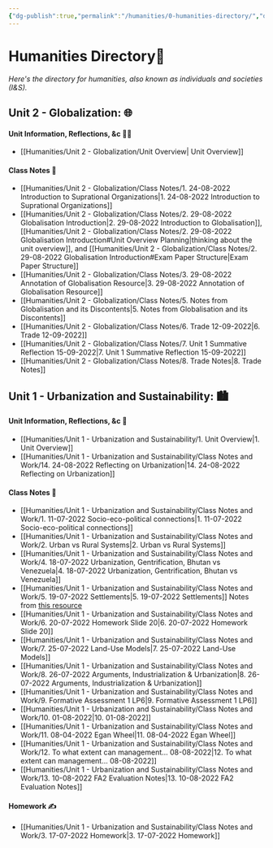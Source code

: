 ```yaml
---
{"dg-publish":true,"permalink":"/humanities/0-humanities-directory/","dgHomeLink":true,"dgPassFrontmatter":false}
---
```


# Humanities Directory🧭
*Here's the directory for humanities, also known as individuals and societies (I&S).*


## Unit 2 - Globalization: 🌐
#### Unit Information, Reflections, &c 💁‍♂️
- [[Humanities/Unit 2 - Globalization/Unit Overview| Unit Overview]]

#### Class Notes 📝
- [[Humanities/Unit 2 - Globalization/Class Notes/1. 24-08-2022 Introduction to Suprational Organizations|1. 24-08-2022 Introduction to Suprational Organizations]]
- [[Humanities/Unit 2 - Globalization/Class Notes/2. 29-08-2022 Globalisation Introduction|2. 29-08-2022 Introduction to Globalisation]], [[Humanities/Unit 2 - Globalization/Class Notes/2. 29-08-2022 Globalisation Introduction#Unit Overview Planning|thinking about the unit overview]], and [[Humanities/Unit 2 - Globalization/Class Notes/2. 29-08-2022 Globalisation Introduction#Exam Paper Structure|Exam Paper Structure]] 
- [[Humanities/Unit 2 - Globalization/Class Notes/3. 29-08-2022 Annotation of Globalisation Resource|3. 29-08-2022 Annotation of Globalisation Resource]]
- [[Humanities/Unit 2 - Globalization/Class Notes/5. Notes from Globalisation and its Discontents|5. Notes from Globalisation and its Discontents]]
- [[Humanities/Unit 2 - Globalization/Class Notes/6. Trade 12-09-2022|6. Trade 12-09-2022]]
- [[Humanities/Unit 2 - Globalization/Class Notes/7. Unit 1 Summative Reflection 15-09-2022|7. Unit 1 Summative Reflection 15-09-2022]]
- [[Humanities/Unit 2 - Globalization/Class Notes/8. Trade Notes|8. Trade Notes]]

## Unit 1 - Urbanization and Sustainability: 🏙
#### Unit Information, Reflections, &c 💭
- [[Humanities/Unit 1 - Urbanization and Sustainability/1. Unit Overview|1. Unit Overview]]
- [[Humanities/Unit 1 - Urbanization and Sustainability/Class Notes and Work/14. 24-08-2022 Reflecting on Urbanization|14. 24-08-2022 Reflecting on Urbanization]]

#### Class Notes 📝
- [[Humanities/Unit 1 - Urbanization and Sustainability/Class Notes and Work/1. 11-07-2022 Socio-eco-political connections|1. 11-07-2022 Socio-eco-political connections]]
- [[Humanities/Unit 1 - Urbanization and Sustainability/Class Notes and Work/2. Urban vs Rural Systems|2. Urban vs Rural Systems]]
- [[Humanities/Unit 1 - Urbanization and Sustainability/Class Notes and Work/4. 18-07-2022 Urbanization, Gentrification, Bhutan vs Venezuela|4. 18-07-2022 Urbanization, Gentrification, Bhutan vs Venezuela]]
- [[Humanities/Unit 1 - Urbanization and Sustainability/Class Notes and Work/5. 19-07-2022 Settlements|5. 19-07-2022 Settlements]] Notes from [this resource](https://drive.google.com/file/d/1Li-0sAVuZnjLtquoMEnvHqGl42-Hwu8I/view) 
- [[Humanities/Unit 1 - Urbanization and Sustainability/Class Notes and Work/6. 20-07-2022 Homework Slide 20|6. 20-07-2022 Homework Slide 20]]
- [[Humanities/Unit 1 - Urbanization and Sustainability/Class Notes and Work/7. 25-07-2022 Land-Use Models|7. 25-07-2022 Land-Use Models]]
- [[Humanities/Unit 1 - Urbanization and Sustainability/Class Notes and Work/8. 26-07-2022 Arguments, Industrialization & Urbanization|8. 26-07-2022 Arguments, Industrialization & Urbanization]]
- [[Humanities/Unit 1 - Urbanization and Sustainability/Class Notes and Work/9. Formative Assessment 1 LP6|9. Formative Assessment 1 LP6]]
- [[Humanities/Unit 1 - Urbanization and Sustainability/Class Notes and Work/10. 01-08-2022|10. 01-08-2022]]
- [[Humanities/Unit 1 - Urbanization and Sustainability/Class Notes and Work/11. 08-04-2022 Egan Wheel|11. 08-04-2022 Egan Wheel]]
- [[Humanities/Unit 1 - Urbanization and Sustainability/Class Notes and Work/12. To what extent can management... 08-08-2022|12. To what extent can management... 08-08-2022]]
- [[Humanities/Unit 1 - Urbanization and Sustainability/Class Notes and Work/13. 10-08-2022 FA2 Evaluation Notes|13. 10-08-2022 FA2 Evaluation Notes]]
#### Homework ✍
- [[Humanities/Unit 1 - Urbanization and Sustainability/Class Notes and Work/3. 17-07-2022 Homework|3. 17-07-2022 Homework]]